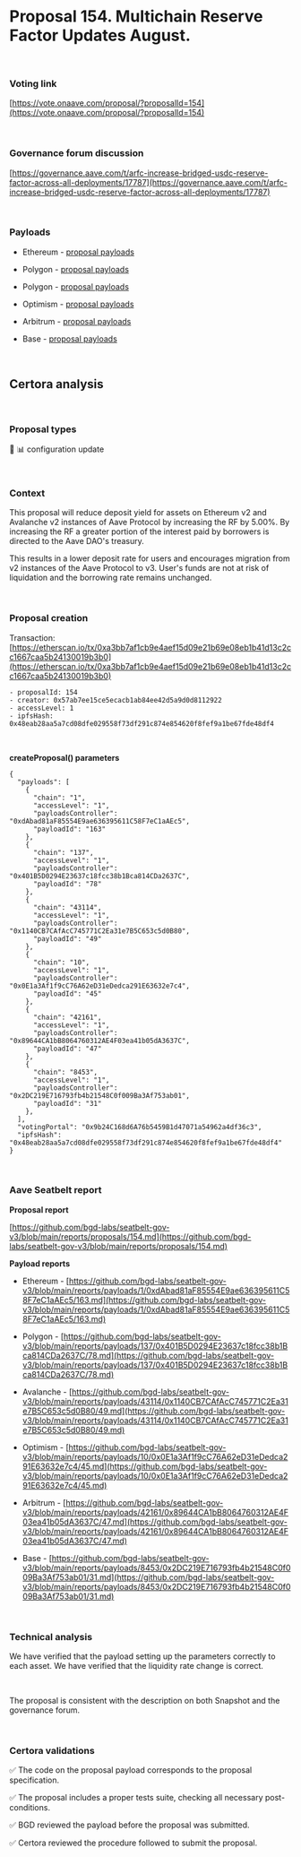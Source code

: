 # Proposal 154. Multichain Reserve Factor Updates August.

<br>

### Voting link

[https://vote.onaave.com/proposal/?proposalId=154](https://vote.onaave.com/proposal/?proposalId=154)

<br>

### Governance forum discussion

[https://governance.aave.com/t/arfc-increase-bridged-usdc-reserve-factor-across-all-deployments/17787](https://governance.aave.com/t/arfc-increase-bridged-usdc-reserve-factor-across-all-deployments/17787)

<br>

### Payloads

* Ethereum - [proposal payloads](https://etherscan.io/address/0xB1c71895C7Ab185AA72cC1DAEAEBF52b3912E56a#code#F1#L1)

* Polygon - [proposal payloads](https://polygonscan.com/address/0x7EBEDDd200731f16aAf97161B7A374cC3fEC448e#code#F1#L1)
 
* Polygon - [proposal payloads](https://polygonscan.com/address/0x472B5D26153AdA5631f44FAF6108eb263Ff7610b#code#F1#L1) 

* Optimism - [proposal payloads](https://optimistic.etherscan.io/address/0x2C054F2f3852907B96e1bd69d1E39768514a42F4#code#F1#L4) 

* Arbitrum - [proposal payloads](https://arbiscan.io/address/0xE4560a1ED5DE3B1BcCfCcD16Bad4F911868e55cB#code#F1#L4) 

* Base - [proposal payloads](https://basescan.org/address/0xAbEBdb559afD8c424495BA059895C20E6C55303C#code#F1#L1) 

<br>

## Certora analysis

<br>

### Proposal types

:wrench: :bar_chart: configuration update

<br>

### Context

This proposal will reduce deposit yield for assets on Ethereum v2 and Avalanche v2 instances of Aave Protocol by increasing the RF by 5.00%. By increasing the RF a greater portion of the interest paid by borrowers is directed to the Aave DAO's treasury.

This results in a lower deposit rate for users and encourages migration from v2 instances of the Aave Protocol to v3. User's funds are not at risk of liquidation and the borrowing rate remains unchanged.

<br>

### Proposal creation

Transaction: [https://etherscan.io/tx/0xa3bb7af1cb9e4aef15d09e21b69e08eb1b41d13c2cc1667caa5b24130019b3b0](https://etherscan.io/tx/0xa3bb7af1cb9e4aef15d09e21b69e08eb1b41d13c2cc1667caa5b24130019b3b0)

```
- proposalId: 154
- creator: 0x57ab7ee15ce5ecacb1ab84ee42d5a9d0d8112922
- accessLevel: 1
- ipfsHash: 0x48eab28aa5a7cd08dfe029558f73df291c874e854620f8fef9a1be67fde48df4
```

<br>

**createProposal() parameters**

```
{
  "payloads": [ 
    { 
      "chain": "1", 
      "accessLevel": "1", 
      "payloadsController": "0xdAbad81aF85554E9ae636395611C58F7eC1aAEc5", 
      "payloadId": "163" 
    }, 
    { 
      "chain": "137", 
      "accessLevel": "1", 
      "payloadsController": "0x401B5D0294E23637c18fcc38b1Bca814CDa2637C", 
      "payloadId": "78" 
    }, 
    { 
      "chain": "43114", 
      "accessLevel": "1", 
      "payloadsController": "0x1140CB7CAfAcC745771C2Ea31e7B5C653c5d0B80", 
      "payloadId": "49" 
    }, 
    { 
      "chain": "10", 
      "accessLevel": "1", 
      "payloadsController": "0x0E1a3Af1f9cC76A62eD31eDedca291E63632e7c4", 
      "payloadId": "45" 
    }, 
    { 
      "chain": "42161", 
      "accessLevel": "1", 
      "payloadsController": "0x89644CA1bB8064760312AE4F03ea41b05dA3637C", 
      "payloadId": "47" 
    }, 
    { 
      "chain": "8453", 
      "accessLevel": "1", 
      "payloadsController": "0x2DC219E716793fb4b21548C0f009Ba3Af753ab01", 
      "payloadId": "31" 
    }, 
  ], 
  "votingPortal": "0x9b24C168d6A76b5459B1d47071a54962a4df36c3", 
  "ipfsHash": "0x48eab28aa5a7cd08dfe029558f73df291c874e854620f8fef9a1be67fde48df4" 
}
```

<br>

### Aave Seatbelt report

**Proposal report**

[https://github.com/bgd-labs/seatbelt-gov-v3/blob/main/reports/proposals/154.md](https://github.com/bgd-labs/seatbelt-gov-v3/blob/main/reports/proposals/154.md)

**Payload reports**

* Ethereum - [https://github.com/bgd-labs/seatbelt-gov-v3/blob/main/reports/payloads/1/0xdAbad81aF85554E9ae636395611C58F7eC1aAEc5/163.md](https://github.com/bgd-labs/seatbelt-gov-v3/blob/main/reports/payloads/1/0xdAbad81aF85554E9ae636395611C58F7eC1aAEc5/163.md)

* Polygon - [https://github.com/bgd-labs/seatbelt-gov-v3/blob/main/reports/payloads/137/0x401B5D0294E23637c18fcc38b1Bca814CDa2637C/78.md](https://github.com/bgd-labs/seatbelt-gov-v3/blob/main/reports/payloads/137/0x401B5D0294E23637c18fcc38b1Bca814CDa2637C/78.md)

* Avalanche - [https://github.com/bgd-labs/seatbelt-gov-v3/blob/main/reports/payloads/43114/0x1140CB7CAfAcC745771C2Ea31e7B5C653c5d0B80/49.md](https://github.com/bgd-labs/seatbelt-gov-v3/blob/main/reports/payloads/43114/0x1140CB7CAfAcC745771C2Ea31e7B5C653c5d0B80/49.md)

* Optimism - [https://github.com/bgd-labs/seatbelt-gov-v3/blob/main/reports/payloads/10/0x0E1a3Af1f9cC76A62eD31eDedca291E63632e7c4/45.md](https://github.com/bgd-labs/seatbelt-gov-v3/blob/main/reports/payloads/10/0x0E1a3Af1f9cC76A62eD31eDedca291E63632e7c4/45.md)

* Arbitrum - [https://github.com/bgd-labs/seatbelt-gov-v3/blob/main/reports/payloads/42161/0x89644CA1bB8064760312AE4F03ea41b05dA3637C/47.md](https://github.com/bgd-labs/seatbelt-gov-v3/blob/main/reports/payloads/42161/0x89644CA1bB8064760312AE4F03ea41b05dA3637C/47.md)

* Base - [https://github.com/bgd-labs/seatbelt-gov-v3/blob/main/reports/payloads/8453/0x2DC219E716793fb4b21548C0f009Ba3Af753ab01/31.md](https://github.com/bgd-labs/seatbelt-gov-v3/blob/main/reports/payloads/8453/0x2DC219E716793fb4b21548C0f009Ba3Af753ab01/31.md)


<br>

### Technical analysis

We have verified that the payload setting up the parameters correctly to each asset. We have verified that the liquidity rate change is correct.

<br>

The proposal is consistent with the description on both Snapshot and the governance forum.

<br>

### Certora validations

:white_check_mark: The code on the proposal payload corresponds to the proposal specification.

:white_check_mark: The proposal includes a proper tests suite, checking all necessary post-conditions.

:white_check_mark: BGD reviewed the payload before the proposal was submitted.

:white_check_mark: Certora reviewed the procedure followed to submit the proposal.
